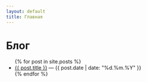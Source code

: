 ```yaml
---
layout: default
title: Главная
---
```


<h1>Блог</h1>

<ul>
  {% for post in site.posts %}
    <li>
      <a href="{{ post.url }}">{{ post.title }}</a> — {{ post.date | date: "%d.%m.%Y" }}
    </li>
  {% endfor %}
</ul>